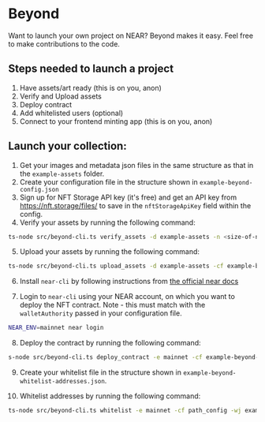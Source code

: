 # Beyond

Want to launch your own project on NEAR? Beyond makes it easy. Feel free to make contributions to the code.

## Steps needed to launch a project

1. Have assets/art ready (this is on you, anon)
2. Verify and Upload assets
3. Deploy contract
4. Add whitelisted users (optional)
5. Connect to your frontend minting app (this is on you, anon)

## Launch your collection:

1. Get your images and metadata json files in the same structure as that in the `example-assets` folder.
2. Create your configuration file in the structure shown in `example-beyond-config.json`
3. Sign up for NFT Storage API key (it's free) and get an API key from https://nft.storage/files/ to save in the `nftStorageApiKey` field within the config.
4. Verify your assets by running the following command:

```sh
ts-node src/beyond-cli.ts verify_assets -d example-assets -n <size-of-nft-collection>
```

5. Upload your assets by running the following command:

```sh
ts-node src/beyond-cli.ts upload_assets -d example-assets -cf example-beyond-config.json
```

6. Install `near-cli` by following instructions from [the official near docs](https://docs.near.org/docs/tools/near-cli#installation)

7. Login to `near-cli` using your NEAR account, on which you want to deploy the NFT contract. Note - this must match with the `walletAuthority` passed in your configuration file.

```sh
NEAR_ENV=mainnet near login
```

8. Deploy the contract by running the following command:

```sh
s-node src/beyond-cli.ts deploy_contract -e mainnet -cf example-beyond-config.json
```

9. Create your whitelist file in the structure shown in `example-beyond-whitelist-addresses.json`.

10. Whitelist addresses by running the following command:

```sh
ts-node src/beyond-cli.ts whitelist -e mainnet -cf path_config -wj example-beyond-whitelist-addresses.json
```

